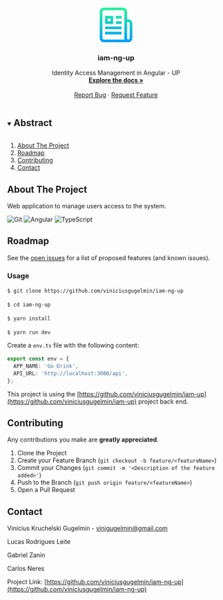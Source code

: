 <p align="center">
  <a href="https://github.com/viniciusgugelmin/iam-ng-up">
    <img src="info/readme.png" alt="readme-logo" width="80" height="80">
  </a>

  <h3 align="center">
    iam-ng-up
  </h3>
  <p align="center">
    Identity Access Management in Angular - UP
    <br />
    <a href="https://github.com/viniciusgugelmin/iam-ng-up"><strong>Explore the docs »</strong></a>
    <br />
    <br />
    <a href="https://github.com/viniciusgugelmin/iam-ng-up/issues">Report Bug</a>
    ·
    <a href="https://github.com/viniciusgugelmin/iam-ng-up/issues">Request Feature</a>
  </p>
</p>

<details open="open">
  <summary><h2 style="display: inline-block">Abstract</h2></summary>
  <ol>
    <li>
      <a href="#about-the-project">About The Project</a>
    </li>
    <li><a href="#roadmap">Roadmap</a></li>
    <li><a href="#contributing">Contributing</a></li>
    <li><a href="#contact">Contact</a></li>
  </ol>
</details>

## About The Project

Web application to manage users access to the system.

![Git](https://img.shields.io/badge/git-%23F05033.svg?style=for-the-badge&logo=git&logoColor=white)
![Angular](https://img.shields.io/badge/Angular-DD0031?style=for-the-badge&logo=angular&logoColor=white)
![TypeScript](https://img.shields.io/badge/TypeScript-007ACC?style=for-the-badge&logo=typescript&logoColor=white)

## Roadmap

See the [open issues](https://github.com/viniciusgugelmin/iam-ng-up/issues) for a list of proposed features (and known
issues).

### Usage

```
$ git clone https://github.com/viniciusgugelmin/iam-ng-up

$ cd iam-ng-up

$ yarn install

$ yarn run dev
```

Create a `env.ts` file with the following content:

```ts
export const env = {
  APP_NAME: 'Go Drink',
  API_URL: 'http://localhost:3000/api',
};
```

This project is using the [https://github.com/viniciusgugelmin/iam-up](https://github.com/viniciusgugelmin/iam-up)
project back end.

## Contributing

Any contributions you make are **greatly appreciated**.

1. Clone the Project
2. Create your Feature Branch (`git checkout -b feature/<featureName>`)
3. Commit your Changes (`git commit -m '<Description of the feature added>'`)
4. Push to the Branch (`git push origin feature/<featureName>`)
5. Open a Pull Request

## Contact

Vinícius Kruchelski Gugelmin - vinigugelmin@gmail.com

Lucas Rodrigues Leite

Gabriel Zanin

Carlos Neres

Project Link: [https://github.com/viniciusgugelmin/iam-ng-up](https://github.com/viniciusgugelmin/iam-ng-up)
